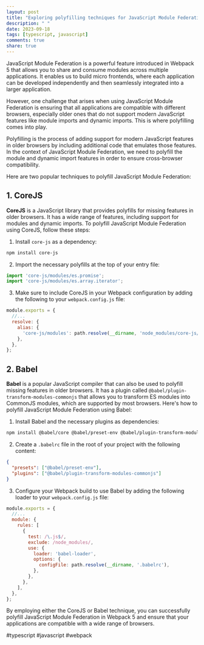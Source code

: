 ```yaml
---
layout: post
title: "Exploring polyfilling techniques for JavaScript Module Federation in Webpack 5"
description: " "
date: 2023-09-18
tags: [typescript, javascript]
comments: true
share: true
---
```


JavaScript Module Federation is a powerful feature introduced in Webpack 5 that allows you to share and consume modules across multiple applications. It enables us to build micro frontends, where each application can be developed independently and then seamlessly integrated into a larger application.

However, one challenge that arises when using JavaScript Module Federation is ensuring that all applications are compatible with different browsers, especially older ones that do not support modern JavaScript features like module imports and dynamic imports. This is where polyfilling comes into play.

Polyfilling is the process of adding support for modern JavaScript features in older browsers by including additional code that emulates those features. In the context of JavaScript Module Federation, we need to polyfill the module and dynamic import features in order to ensure cross-browser compatibility.

Here are two popular techniques to polyfill JavaScript Module Federation:

## 1. CoreJS

**CoreJS** is a JavaScript library that provides polyfills for missing features in older browsers. It has a wide range of features, including support for modules and dynamic imports. To polyfill JavaScript Module Federation using CoreJS, follow these steps:

1. Install `core-js` as a dependency:

```bash
npm install core-js
```

2. Import the necessary polyfills at the top of your entry file:

```javascript
import 'core-js/modules/es.promise';
import 'core-js/modules/es.array.iterator';
```
  
3. Make sure to include CoreJS in your Webpack configuration by adding the following to your `webpack.config.js` file:

```javascript
module.exports = {
  //...
  resolve: {
    alias: {
      'core-js/modules': path.resolve(__dirname, 'node_modules/core-js/modules'),
    },
  },
};
```

## 2. Babel

**Babel** is a popular JavaScript compiler that can also be used to polyfill missing features in older browsers. It has a plugin called `@babel/plugin-transform-modules-commonjs` that allows you to transform ES modules into CommonJS modules, which are supported by most browsers. Here's how to polyfill JavaScript Module Federation using Babel:

1. Install Babel and the necessary plugins as dependencies:

```bash
npm install @babel/core @babel/preset-env @babel/plugin-transform-modules-commonjs
```

2. Create a `.babelrc` file in the root of your project with the following content:

```json
{
  "presets": ["@babel/preset-env"],
  "plugins": ["@babel/plugin-transform-modules-commonjs"]
}
```

3. Configure your Webpack build to use Babel by adding the following loader to your `webpack.config.js` file:

```javascript
module.exports = {
  //...
  module: {
    rules: [
      {
        test: /\.js$/,
        exclude: /node_modules/,
        use: {
          loader: 'babel-loader',
          options: {
            configFile: path.resolve(__dirname, '.babelrc'),
          },
        },
      },
    ],
  },
};
```

By employing either the CoreJS or Babel technique, you can successfully polyfill JavaScript Module Federation in Webpack 5 and ensure that your applications are compatible with a wide range of browsers.

#typescript #javascript #webpack